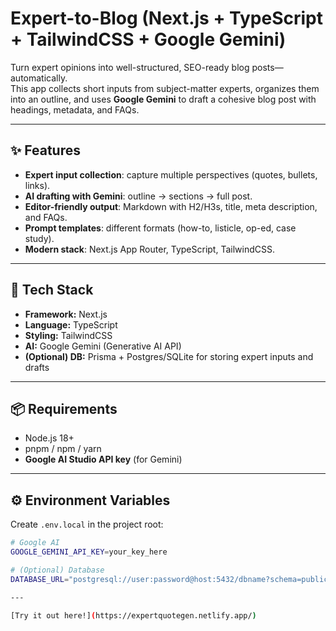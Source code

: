 # Expert-to-Blog (Next.js + TypeScript + TailwindCSS + Google Gemini)

Turn expert opinions into well-structured, SEO-ready blog posts—automatically.  
This app collects short inputs from subject-matter experts, organizes them into an outline, and uses **Google Gemini** to draft a cohesive blog post with headings, metadata, and FAQs.

---

## ✨ Features

- **Expert input collection**: capture multiple perspectives (quotes, bullets, links).
- **AI drafting with Gemini**: outline → sections → full post.
- **Editor-friendly output**: Markdown with H2/H3s, title, meta description, and FAQs.
- **Prompt templates**: different formats (how-to, listicle, op-ed, case study).
- **Modern stack**: Next.js App Router, TypeScript, TailwindCSS.

---

## 🧱 Tech Stack

- **Framework:** Next.js  
- **Language:** TypeScript  
- **Styling:** TailwindCSS  
- **AI:** Google Gemini (Generative AI API)  
- **(Optional) DB:** Prisma + Postgres/SQLite for storing expert inputs and drafts  

---

## 📦 Requirements

- Node.js 18+  
- pnpm / npm / yarn  
- **Google AI Studio API key** (for Gemini)  

---

## ⚙️ Environment Variables

Create `.env.local` in the project root:

```bash
# Google AI
GOOGLE_GEMINI_API_KEY=your_key_here

# (Optional) Database
DATABASE_URL="postgresql://user:password@host:5432/dbname?schema=public"

---

[Try it out here!](https://expertquotegen.netlify.app/)
